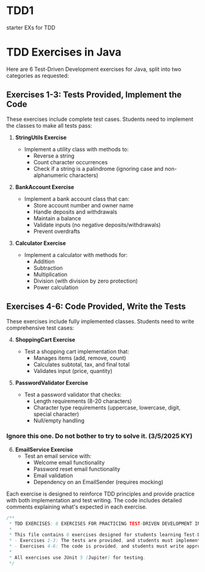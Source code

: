 # TDD1
starter EXs for TDD

# TDD Exercises in Java

Here are 6 Test-Driven Development exercises for Java, split into two categories as requested:

## Exercises 1-3: Tests Provided, Implement the Code

These exercises include complete test cases. Students need to implement the classes to make all tests pass:

1. **StringUtils Exercise**
   - Implement a utility class with methods to:
     - Reverse a string
     - Count character occurrences
     - Check if a string is a palindrome (ignoring case and non-alphanumeric characters)

2. **BankAccount Exercise**
   - Implement a bank account class that can:
     - Store account number and owner name
     - Handle deposits and withdrawals
     - Maintain a balance
     - Validate inputs (no negative deposits/withdrawals)
     - Prevent overdrafts

3. **Calculator Exercise**
   - Implement a calculator with methods for:
     - Addition
     - Subtraction
     - Multiplication
     - Division (with division by zero protection)
     - Power calculation

## Exercises 4-6: Code Provided, Write the Tests

These exercises include fully implemented classes. Students need to write comprehensive test cases:

4. **ShoppingCart Exercise**
   - Test a shopping cart implementation that:
     - Manages items (add, remove, count)
     - Calculates subtotal, tax, and final total
     - Validates input (price, quantity)

5. **PasswordValidator Exercise**
   - Test a password validator that checks:
     - Length requirements (8-20 characters)
     - Character type requirements (uppercase, lowercase, digit, special character)
     - Null/empty handling

### Ignore this one. Do not bother to try to solve it. (3/5/2025 KY)
6. **EmailService Exercise**
   - Test an email service with:
     - Welcome email functionality
     - Password reset email functionality
     - Email validation
     - Dependency on an EmailSender (requires mocking)

Each exercise is designed to reinforce TDD principles and provide practice with both implementation and test writing. The code includes detailed comments explaining what's expected in each exercise.

```java
/**
 * TDD EXERCISES: 6 EXERCISES FOR PRACTICING TEST-DRIVEN DEVELOPMENT IN JAVA
 * 
 * This file contains 6 exercises designed for students learning Test-Driven Development:
 * - Exercises 1-3: The tests are provided, and students must implement the code to make them pass
 * - Exercises 4-6: The code is provided, and students must write appropriate tests
 * 
 * All exercises use JUnit 5 (Jupiter) for testing.
 */
```